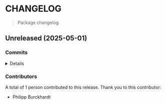 # CHANGELOG

> Package changelog.

<section class="release" id="unreleased">

## Unreleased (2025-05-01)

<section class="commits">

### Commits

<details>

-   [`84636e6`](https://github.com/stdlib-js/stdlib/commit/84636e6dfde8774b718ff4b00de784f394f36816) - **build:** use Git relative dates _(by Philipp Burckhardt)_

</details>

</section>

<!-- /.commits -->

<section class="contributors">

### Contributors

A total of 1 person contributed to this release. Thank you to this contributor:

-   Philipp Burckhardt

</section>

<!-- /.contributors -->

</section>

<!-- /.release -->


